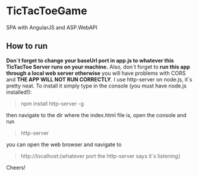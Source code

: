 # TicTacToeGame
SPA with AngularJS and ASP.WebAPI

<h2 class="text-center">How to run</h2>
<p><strong>Don`t forget to change your baseUrl port in app.js to whatever this TicTacToe Server runs on your machine.</strong> Also, don`t forget to <strong>run this app through a local web server otherwise</strong> you will have problems with CORS and <strong>THE APP WILL NOT RUN CORRECTLY</strong>. I use http-server on node.js, it`s pretty neat. To install it simply type in the console (you must have node.js installed!):</p>
<blockquote>npm install http-server -g</blockquote>
<p>then navigate to the dir where the index.html file is, open the console and run</p>
<blockquote>http-server</blockquote>
<p>you can open the web browser and navigate to
   <blockquote>http://localhost:<span class="text-muted">{whatever port the http-server says it`s listening}</span></p>
</blockquote>
<p>Cheers!</p>
